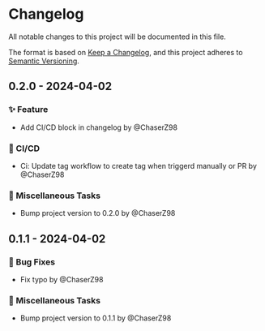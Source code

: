 # Changelog

All notable changes to this project will be documented in this file.

The format is based on [Keep a Changelog](https://keepachangelog.com/en/1.0.0/),
and this project adheres to [Semantic Versioning](https://semver.org/spec/v2.0.0.html).

## 0.2.0 - 2024-04-02

### <!-- 01 -->✨ Feature
- Add CI/CD block in changelog by @ChaserZ98

### <!-- 09 -->🐎 CI/CD
- Ci: Update tag workflow to create tag when triggerd manually or PR by @ChaserZ98

### <!-- 10 -->🐳 Miscellaneous Tasks
- Bump project version to 0.2.0 by @ChaserZ98

## 0.1.1 - 2024-04-02

### <!-- 02 -->🐞 Bug Fixes
- Fix typo by @ChaserZ98

### <!-- 10 -->🐳 Miscellaneous Tasks
- Bump project version to 0.1.1 by @ChaserZ98

<!-- generated by git-cliff -->
